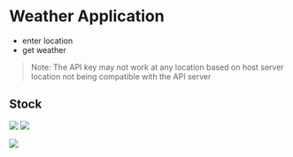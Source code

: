 # Weather Application

- enter location
- get weather

> Note: The API key may not work at any location based on host server location not being compatible with the API server

## Stock

[![](https://img.shields.io/badge/-Sample%20Model-0a0a0a.svg?style=flat&colorA=0a0a0a)](https://uidesigndaily.com/posts/photoshop-weather-prognosis-day-156)   [![](https://img.shields.io/badge/-Sample%20Model-0a0a0a.svg?style=flat&colorA=0a0a0a)](https://uidesigndaily.com/posts/photoshop-weather-prognosis-day-37)


[![](https://img.shields.io/badge/-title%20icon-0a0a0a.svg?style=flat&colorA=0a0a0a)](https://www.favicon.cc/?action=icon&file_id=943990)

